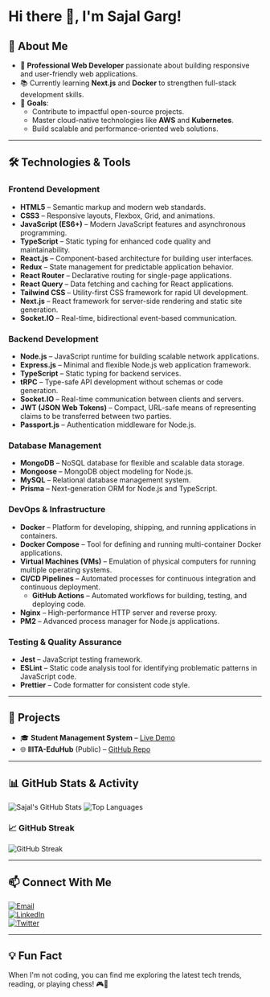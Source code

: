 # Hi there 👋, I'm **Sajal Garg**!

## 🌟 About Me
- 🚀 **Professional Web Developer** passionate about building responsive and user-friendly web applications.
- 📚 Currently learning **Next.js** and **Docker** to strengthen full-stack development skills.
- 🎯 **Goals**:
  - Contribute to impactful open-source projects.
  - Master cloud-native technologies like **AWS** and **Kubernetes**.
  - Build scalable and performance-oriented web solutions.

---

## 🛠️ Technologies & Tools

### **Frontend Development**
- **HTML5** – Semantic markup and modern web standards.
- **CSS3** – Responsive layouts, Flexbox, Grid, and animations.
- **JavaScript (ES6+)** – Modern JavaScript features and asynchronous programming.
- **TypeScript** – Static typing for enhanced code quality and maintainability.
- **React.js** – Component-based architecture for building user interfaces.
- **Redux** – State management for predictable application behavior.
- **React Router** – Declarative routing for single-page applications.
- **React Query** – Data fetching and caching for React applications.
- **Tailwind CSS** – Utility-first CSS framework for rapid UI development.
- **Next.js** – React framework for server-side rendering and static site generation.
- **Socket.IO** – Real-time, bidirectional event-based communication.

### **Backend Development**
- **Node.js** – JavaScript runtime for building scalable network applications.
- **Express.js** – Minimal and flexible Node.js web application framework.
- **TypeScript** – Static typing for backend services.
- **tRPC** – Type-safe API development without schemas or code generation.
- **Socket.IO** – Real-time communication between clients and servers.
- **JWT (JSON Web Tokens)** – Compact, URL-safe means of representing claims to be transferred between two parties.
- **Passport.js** – Authentication middleware for Node.js.

### **Database Management**
- **MongoDB** – NoSQL database for flexible and scalable data storage.
- **Mongoose** – MongoDB object modeling for Node.js.
- **MySQL** – Relational database management system.
- **Prisma** – Next-generation ORM for Node.js and TypeScript.

### **DevOps & Infrastructure**
- **Docker** – Platform for developing, shipping, and running applications in containers.
- **Docker Compose** – Tool for defining and running multi-container Docker applications.
- **Virtual Machines (VMs)** – Emulation of physical computers for running multiple operating systems.
- **CI/CD Pipelines** – Automated processes for continuous integration and continuous deployment.
  - **GitHub Actions** – Automated workflows for building, testing, and deploying code.
- **Nginx** – High-performance HTTP server and reverse proxy.
- **PM2** – Advanced process manager for Node.js applications.



### **Testing & Quality Assurance**
- **Jest** – JavaScript testing framework.
- **ESLint** – Static code analysis tool for identifying problematic patterns in JavaScript code.
- **Prettier** – Code formatter for consistent code style.



---

## 🚀 Projects

- 🎓 **Student Management System** – [Live Demo](https://student-management-system-s7rz.vercel.app/)
- 🌐 **IIITA-EduHub** (Public) – [GitHub Repo](https://github.com/sajalgarg035/IIITA-EduHub)

---

## 📊 GitHub Stats & Activity

![Sajal's GitHub Stats](https://github-readme-stats.vercel.app/api?username=sajalgarg035&show_icons=true&theme=radical&count_private=true&hide=prs)
![Top Languages](https://github-readme-stats.vercel.app/api/top-langs/?username=sajalgarg035&layout=compact&theme=radical)

### 📈 GitHub Streak  
![GitHub Streak](https://github-readme-streak-stats.herokuapp.com/?user=sajalgarg035&theme=radical)

---

## 📫 Connect With Me

[![Email](https://img.shields.io/badge/-Email-red?style=flat-square&logo=gmail&logoColor=white)](mailto:sajal.garg@example.com)  
[![LinkedIn](https://img.shields.io/badge/-LinkedIn-blue?style=flat-square&logo=linkedin&logoColor=white)](https://linkedin.com/in/sajalgarg)  
[![Twitter](https://img.shields.io/badge/-Twitter-1DA1F2?style=flat-square&logo=twitter&logoColor=white)](https://twitter.com/sajalgarg)  

---

## 💡 Fun Fact  
When I'm not coding, you can find me exploring the latest tech trends, reading, or playing chess! 🎮📖
